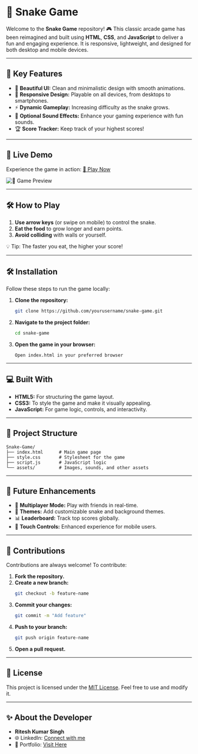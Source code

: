 # 🐍 Snake Game

Welcome to the **Snake Game** repository! 🎮 This classic arcade game has been reimagined and built using **HTML**, **CSS**, and **JavaScript** to deliver a fun and engaging experience. It is responsive, lightweight, and designed for both desktop and mobile devices.

---

## 🌟 Key Features

- 🎨 **Beautiful UI:** Clean and minimalistic design with smooth animations.
- 📱 **Responsive Design:** Playable on all devices, from desktops to smartphones.
- ⚡ **Dynamic Gameplay:** Increasing difficulty as the snake grows.
- 🎵 **Optional Sound Effects:** Enhance your gaming experience with fun sounds.
- 🏆 **Score Tracker:** Keep track of your highest scores!

---

## 🎥 Live Demo

Experience the game in action: [🔗 Play Now](https://riteshsinghcs.github.io/Snake-game/) 

![🐍 Game Preview](https://i.postimg.cc/CMrFgfkr/Screenshot-2025-01-18-010917.png)

---

## 🛠️ How to Play

1. **Use arrow keys** (or swipe on mobile) to control the snake.
2. **Eat the food** to grow longer and earn points.
3. **Avoid colliding** with walls or yourself.

💡 Tip: The faster you eat, the higher your score!

---

## 🛠️ Installation

Follow these steps to run the game locally:

1. **Clone the repository:**
   ```bash
   git clone https://github.com/yourusername/snake-game.git
   ```

2. **Navigate to the project folder:**
   ```bash
   cd snake-game
   ```

3. **Open the game in your browser:**
   ```
   Open index.html in your preferred browser
   ```

---

## 💻 Built With

- **HTML5:** For structuring the game layout.
- **CSS3:** To style the game and make it visually appealing.
- **JavaScript:** For game logic, controls, and interactivity.

---

## 📁 Project Structure

```
Snake-Game/
├── index.html      # Main game page
├── style.css       # Stylesheet for the game
├── script.js       # JavaScript logic
└── assets/         # Images, sounds, and other assets
```

---

## 🚀 Future Enhancements

- 🌟 **Multiplayer Mode:** Play with friends in real-time.
- 🎨 **Themes:** Add customizable snake and background themes.
- 📊 **Leaderboard:** Track top scores globally.
- 📱 **Touch Controls:** Enhanced experience for mobile users.

---

## 🤝 Contributions

Contributions are always welcome! To contribute:

1. **Fork the repository.**
2. **Create a new branch:**
   ```bash
   git checkout -b feature-name
   ```
3. **Commit your changes:**
   ```bash
   git commit -m "Add feature"
   ```
4. **Push to your branch:**
   ```bash
   git push origin feature-name
   ```
5. **Open a pull request.**

---

## 📜 License

This project is licensed under the [MIT License](LICENSE). Feel free to use and modify it.

---

## ✨ About the Developer

- **Ritesh Kumar Singh**
- 🌐 LinkedIn: [Connect with me](https://www.linkedin.com/in/riteshkumarsinghcs/)
- 🌟 Portfolio: [Visit Here](#)

